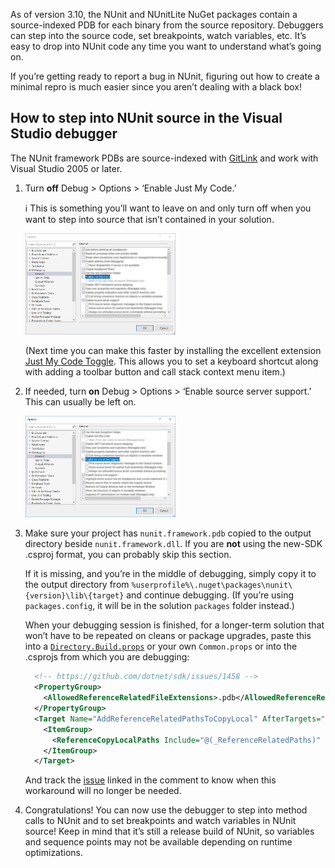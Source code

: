 As of version 3.10, the NUnit and NUnitLite NuGet packages contain a source-indexed PDB for each binary from the source repository. Debuggers can step into the source code, set breakpoints, watch variables, etc. It’s easy to drop into NUnit code any time you want to understand what’s going on.

If you’re getting ready to report a bug in NUnit, figuring out how to create a minimal repro is much easier since you aren’t dealing with a black box!

## How to step into NUnit source in the Visual Studio debugger

The NUnit framework PDBs are source-indexed with [GitLink](https://github.com/GitTools/GitLink#gitlink) and work with Visual Studio 2005 or later.

 1. Turn **off** Debug > Options > ‘Enable Just My Code.’

    ℹ️ This is something you’ll want to leave on and only turn off when you want to step into source that isn’t contained in your solution.

    <img src="images/disable-just-my-code.png" width="50%" />

    (Next time you can make this faster by installing the excellent extension
    [Just My Code Toggle](https://marketplace.visualstudio.com/items?itemName=SamHarwell.JustMyCodeToggle).
    This allows you to set a keyboard shortcut along with adding a toolbar button and call stack context menu item.)

 2. If needed, turn **on** Debug > Options > ‘Enable source server support.’ This can usually be left on.

    <img src="images/enable-source-server-support.png" width="50%" />

 3. Make sure your project has `nunit.framework.pdb` copied to the output directory beside `nunit.framework.dll`. If you are **not** using the new-SDK .csproj format, you can probably skip this section.

    If it is missing, and you’re in the middle of debugging, simply copy it to the output directory from `%userprofile%\.nuget\packages\nunit\{version}\lib\{target}` and continue debugging. (If you’re using `packages.config`, it will be in the solution `packages` folder instead.)

    When your debugging session is finished, for a longer-term solution that won’t have to be repeated on cleans or package upgrades, paste this into a [`Directory.Build.props`](https://docs.microsoft.com/en-us/visualstudio/msbuild/customize-your-build#directorybuildprops-example) or your own `Common.props` or into the .csprojs from which you are debugging:

    ```xml
      <!-- https://github.com/dotnet/sdk/issues/1458 -->
      <PropertyGroup>
        <AllowedReferenceRelatedFileExtensions>.pdb</AllowedReferenceRelatedFileExtensions>
      </PropertyGroup>
      <Target Name="AddReferenceRelatedPathsToCopyLocal" AfterTargets="ResolveAssemblyReferences">
        <ItemGroup>
          <ReferenceCopyLocalPaths Include="@(_ReferenceRelatedPaths)" />
        </ItemGroup>
      </Target>
    ```

    And track the [issue](https://github.com/dotnet/sdk/issues/1458) linked in the comment to know when this workaround will no longer be needed.

 4. Congratulations! You can now use the debugger to step into method calls to NUnit and to set breakpoints and watch variables in NUnit source! Keep in mind that it’s still a release build of NUnit, so variables and sequence points may not be available depending on runtime optimizations.
